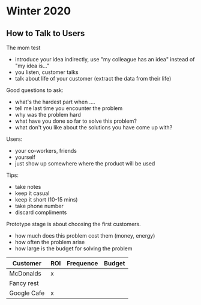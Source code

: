 # Winter 2020
## How to Talk to Users
 The mom test
 * introduce your idea indirectly, use "my colleague has an idea" instead of "my idea is..."
 * you listen, customer talks
 * talk about life of your customer (extract the data from their life)

 Good questions to ask:
 * what's the hardest part when ....
 * tell me last time you encounter the problem
 * why was the problem hard
 * what have you done so far to solve this problem?
 * what don't you like about the solutions you have come up with?

 Users:
 * your co-workers, friends
 * yourself
 * just show up somewhere where the product will be used

 Tips:
 * take notes
 * keep it casual
 * keep it short (10-15 mins)
 * take phone number
 * discard compliments 

Prototype stage is about choosing the first customers.
* how much does this problem cost them (money, energy)
* how often the problem arise
* how large is the budget for solving the problem

| Customer | ROI| Frequence | Budget|
| ---      | ---| --        |--|
|McDonalds | x  |           |   |
|Fancy rest |   |           |    |
|Google Cafe |  x|           |    |
